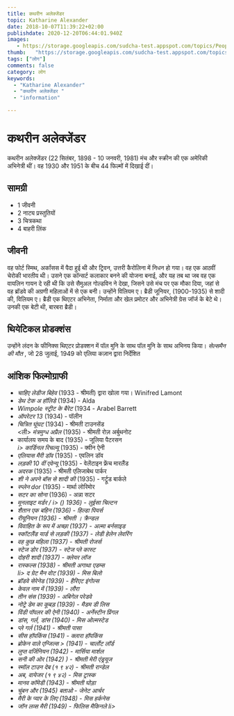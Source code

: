 ```yaml
---
title: कथरीन अलेक्जेंडर 
topic: Katharine Alexander
date: 2018-10-07T11:39:22+02:00
publishdate: 2020-12-20T06:44:01.940Z
images: 
   - https://storage.googleapis.com/sudcha-test.appspot.com/topics/People/katharine_alexander/1.jpeg
thumb:   "https://storage.googleapis.com/sudcha-test.appspot.com/topics/People/katharine_alexander/thumb.jpeg"
tags: ["लोग"]
comments: false
category: लोग
keywords: 
  - "Katharine Alexander"
  - "कथरीन अलेक्जेंडर "
  - "information"

---
```

<h1> कथरीन अलेक्जेंडर </h1> <p> </p> <p> कथरीन अलेक्जेंडर (22 सितंबर, 1898 - 10 जनवरी, 1981) मंच और स्क्रीन की एक अमेरिकी अभिनेत्री थीं। वह 1930 और 1951 के बीच 44 फिल्मों में दिखाई दीं। </p> <h2> सामग्री </h2> <ul> <li> 1 जीवनी </li> <li> 2 नाट्य प्रस्तुतियों </li> <li> 3 चित्रकथा </li> <li> 4 बाहरी लिंक </li> </ul> <h2> जीवनी </h2> <p> वह फोर्ट स्मिथ, अर्कांसस में पैदा हुई थी और ट्रिवन, उत्तरी कैरोलिना में निधन हो गया। वह एक आठवीं चेरोकी भारतीय थी। उसने एक कॉन्सर्ट कलाकार बनने की योजना बनाई, और यह तब था जब वह एक वायलिन गायन दे रही थी कि उसे सैमुअल गोल्डविन ने देखा, जिसने उसे मंच पर एक मौका दिया, जहां से वह ब्रॉडवे की अग्रणी महिलाओं में से एक बनी। उन्होंने विलियम ए। ब्रैडी जूनियर, (1900-1935) से शादी की, विलियम ए। ब्रैडी एक थिएटर अभिनेता, निर्माता और खेल प्रमोटर और अभिनेत्री ग्रेस जॉर्ज के बेटे थे। उनकी एक बेटी थी, बारबरा ब्रैडी। </p> <h2> थियेटिकल प्रोडक्शंस </h2> <p> उन्होंने लंदन के फीनिक्स थिएटर प्रोडक्शन में पॉल मुनि के साथ पॉल मुनि के साथ अभिनय किया। <i> सेल्समैन की मौत </i >, जो 28 जुलाई, 1949 को एलिया कज़ान द्वारा निर्देशित </p> <h2> आंशिक फिल्मोग्राफी </h2> <ul> <li> <i> चाहिए लेडीज बिहेव </i> (1933 - श्रीमती) द्वारा खोला गया। Winifred Lamont </li> <li> <i> डेथ टेक अ हॉलिडे </i> (1934) - Alda </li> <li> <i> Wimpole स्ट्रीट के बैरेट </i> (1934 - Arabel Barrett </li> <li> <i> ऑपरेटर 13 </i> (1934) - पॉलीन </li> <li> <i> चित्रित घूंघट </i> (1934) - श्रीमती टाउनसेंड </li> <ली> <i> मंत्रमुग्ध अप्रैल </i> (1935) - श्रीमती रोज़ अर्बुथनोट </li> <li> कार्यालय समय के बाद </i> (1935) - जूलिया पैटरसन </li> <i> i> कार्डिनल रिचल्यू </i> (1935) - क्वीन ऐनी </li> <li> <i> एलियास मैरी डॉव </i> (1935) - एवलिन डॉव </li> <li> <i> लड़की 10 वीं एवेन्यू </i> (1935) - वेलेंटाइन फ्रेंच मारलैंड </li> <li> <i> अदरक </i> (1935) - श्रीमती एलिजाबेथ पार्कर </li> <li> <i> शी ने अपने बॉस से शादी की </i> (1935) - गर्ट्रूड बार्कले </li> <li> <i> स्प्लेन dor </i> (1935) - मार्था लोरिमोर </li> <li> <i> सटर का सोना </i> (1936) - अन्ना सटर </li> <li> <i> मूनलाइट मर्डर / i> () 1936) - लुईसा चिल्टन </li> <li> <i> शैतान एक बहिन </i> (1936) - हिल्डा पियर्स </li> <li> <i> रीयूनियन </i> (1936) - श्रीमती । क्रैन्डल </li> <li> <i> विवाहित के रूप में अच्छा </i> (1937) - अल्मा बर्नसाइड </li> <li> <i> स्कॉटलैंड यार्ड से लड़की </i> (1937) - लेडी हेलेन लेवरिंग </li> <li> <i> वह कुछ महिला </i> (1937) - श्रीमती रोजर्स </li> <li> <i> स्टेज डोर </i> (1937) - स्टेज प्ले कास्ट </li> <li> <i> दोहरी शादी </i> (1937) - क्लेयर लॉज </li> <li> <i> रास्कल्स </i> (1938) - श्रीमती अगाथा एडम्स </li> li> <i> द ग्रेट मैन वोट </i> (1939) - मिस बिलो </li> <li> <i> ब्रॉडवे सेरेनेड </i> (1939) - हैरिएट इंगोल्स </li> <li> <i > केवल नाम में </i> (1939) - लौरा </li> <li> <i> तीन संस </i> (1939) - अबिगेल परेडवे </li> <li> <i> नोट्रे डेम का कूबड़ </i> (1939) - मैडम डी लिस </li> <li> <i> विंडी पॉपलर की ऐनी </i> (1940) - अर्नेस्टीन प्रिंगल </li> <li> <i> डांस, गर्ल, डांस </i> (1940) - मिस ओल्मस्टेड </li> <li> <i> प्ले गर्ल </i> (1941) - श्रीमती पासा </li> <li> <i> सीस हॉपकिंस </i> (1941) - क्लारा हॉपकिंस </li> <li> <i> ब्रोकेन वाले एन्जिल्स </i> > (1941) - चार्लोट लॉर्ड </li> <li> <i> लुप्त वर्जिनियन </i> (1942) - मार्सिया मार्शल </li> <li> <i> सनी की ओर </> (1942) ) - श्रीमती मेरी एंड्रयूज </li> <li> <i> स्मॉल टाउन देब </i> (१ ९ ४२) - श्रीमती रान्डेल </li> <li> <i> अब, वायेजर </i> (१ ९ ४२) - मिस ट्रास्क </li> <li> <i> मानव कॉमेडी </i> (1943) - श्रीमती घोड़ा </li> <li> <i> चुंबन और </i> (1945) बताओ - जेनेट आर्चर </li> <li> <i> मैरी के प्यार के लिए </i> (1948) - मिस हर्कनेस </li> <li> <i> जॉन लव्स मैरी </i> (1949) - फिलिस मैकिनले </i> li> </ul> 